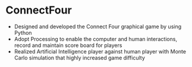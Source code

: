 # ConnectFour
- Designed and developed the Connect Four graphical game by using Python
- Adopt Processing to enable the computer and human interactions, record and maintain score board for players
- Realized Artificial Intelligence player against human player with Monte Carlo simulation that highly increased game difficulty

